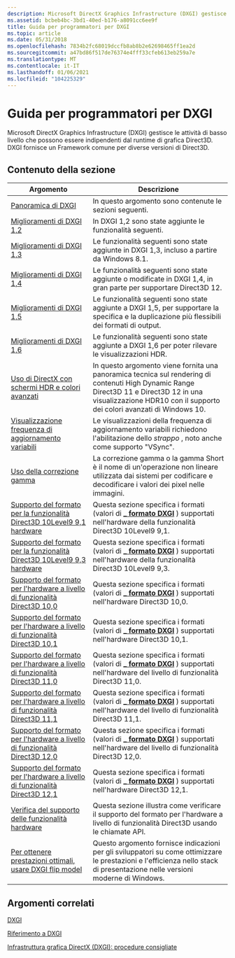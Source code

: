 ```yaml
---
description: Microsoft DirectX Graphics Infrastructure (DXGI) gestisce le attività di basso livello che possono essere indipendenti dal runtime di grafica Direct3D. DXGI fornisce un Framework comune per diverse versioni di Direct3D.
ms.assetid: bcbeb4bc-3bd1-40ed-b176-a8091cc6ee9f
title: Guida per programmatori per DXGI
ms.topic: article
ms.date: 05/31/2018
ms.openlocfilehash: 7834b2fc68019dccfb8ab8b2e62698465ff1ea2d
ms.sourcegitcommit: a47bd86f517de76374e4fff33cfeb613eb259a7e
ms.translationtype: MT
ms.contentlocale: it-IT
ms.lasthandoff: 01/06/2021
ms.locfileid: "104225329"
---
```

# <a name="programming-guide-for-dxgi"></a>Guida per programmatori per DXGI

Microsoft DirectX Graphics Infrastructure (DXGI) gestisce le attività di basso livello che possono essere indipendenti dal runtime di grafica Direct3D. DXGI fornisce un Framework comune per diverse versioni di Direct3D.

## <a name="in-this-section"></a>Contenuto della sezione



| Argomento                                                                                                                              | Descrizione                                                                                                                                                              |
|------------------------------------------------------------------------------------------------------------------------------------|--------------------------------------------------------------------------------------------------------------------------------------------------------------------------|
| [Panoramica di DXGI](d3d10-graphics-programming-guide-dxgi.md)<br/>                                                              | In questo argomento sono contenute le sezioni seguenti.<br/>                                                                                                                   |
| [Miglioramenti di DXGI 1,2](dxgi-1-2-improvements.md)<br/>                                                                      | In DXGI 1,2 sono state aggiunte le funzionalità seguenti.<br/>                                                                                                       |
| [Miglioramenti di DXGI 1,3](dxgi-1-3-improvements.md)<br/>                                                                      | Le funzionalità seguenti sono state aggiunte in DXGI 1,3, incluso a partire da Windows 8.1.<br/>                                                            |
| [Miglioramenti di DXGI 1,4](dxgi-1-4-improvements.md)<br/>                                                                      | Le funzionalità seguenti sono state aggiunte o modificate in DXGI 1,4, in gran parte per supportare Direct3D 12. <br/>                                                           |
| [Miglioramenti di DXGI 1,5](dxgi-1-5-improvements.md)<br/>                                                                      | Le funzionalità seguenti sono state aggiunte a DXGI 1,5, per supportare la specifica e la duplicazione più flessibili dei formati di output.<br/>                                |
| [Miglioramenti di DXGI 1,6](dxgi-1-6-improvements.md)<br/>                                                                      | Le funzionalità seguenti sono state aggiunte a DXGI 1,6 per poter rilevare le visualizzazioni HDR.<br/>                                                                       |
| [Uso di DirectX con schermi HDR e colori avanzati](../direct3darticles/high-dynamic-range.md)     | In questo argomento viene fornita una panoramica tecnica sul rendering di contenuti High Dynamic Range Direct3D 11 e Direct3D 12 in una visualizzazione HDR10 con il supporto dei colori avanzati di Windows 10.<br/> |
| [Visualizzazione frequenza di aggiornamento variabili](variable-refresh-rate-displays.md)<br/>                                                    | Le visualizzazioni della frequenza di aggiornamento variabili richiedono l'abilitazione dello *strappo* , noto anche come supporto "VSync".<br/>                                                    |
| [Uso della correzione gamma](using-gamma-correction.md)<br/>                                                                    | La correzione gamma o la gamma Short è il nome di un'operazione non lineare utilizzata dai sistemi per codificare e decodificare i valori dei pixel nelle immagini.<br/>                        |
| [Supporto del formato per la funzionalità Direct3D 10Level9 9,1 hardware](format-support-for-direct3d-feature-level-9-1-hardware.md)<br/> | Questa sezione specifica i formati (valori di [**\_ formato DXGI**](/windows/win32/api/dxgiformat/ne-dxgiformat-dxgi_format) ) supportati nell'hardware della funzionalità Direct3D 10Level9 9,1.<br/>        |
| [Supporto del formato per la funzionalità Direct3D 10Level9 9,3 hardware](format-support-for-direct3d-feature-level-9-3-hardware.md)<br/> | Questa sezione specifica i formati (valori di [**\_ formato DXGI**](/windows/win32/api/dxgiformat/ne-dxgiformat-dxgi_format) ) supportati nell'hardware della funzionalità Direct3D 10Level9 9,3.<br/>        |
| [Supporto del formato per l'hardware a livello di funzionalità Direct3D 10,0](format-support-for-direct3d-feature-level-10-0-hardware.md)<br/>  | Questa sezione specifica i formati (valori di [**\_ formato DXGI**](/windows/win32/api/dxgiformat/ne-dxgiformat-dxgi_format) ) supportati nell'hardware Direct3D 10,0.<br/>                        |
| [Supporto del formato per l'hardware a livello di funzionalità Direct3D 10,1](format-support-for-direct3d-feature-level-10-1-hardware.md)<br/>  | Questa sezione specifica i formati (valori di [**\_ formato DXGI**](/windows/win32/api/dxgiformat/ne-dxgiformat-dxgi_format) ) supportati nell'hardware Direct3D 10,1.<br/>                        |
| [Supporto del formato per l'hardware a livello di funzionalità Direct3D 11,0](format-support-for-direct3d-11-0-feature-level-hardware.md)<br/>  | Questa sezione specifica i formati (valori di [**\_ formato DXGI**](/windows/win32/api/dxgiformat/ne-dxgiformat-dxgi_format) ) supportati nell'hardware del livello di funzionalità Direct3D 11,0.<br/>          |
| [Supporto del formato per l'hardware a livello di funzionalità Direct3D 11,1](format-support-for-direct3d-11-1-feature-level-hardware.md)<br/>  | Questa sezione specifica i formati (valori di [**\_ formato DXGI**](/windows/win32/api/dxgiformat/ne-dxgiformat-dxgi_format) ) supportati nell'hardware del livello di funzionalità Direct3D 11,1.<br/>          |
| [Supporto del formato per l'hardware a livello di funzionalità Direct3D 12,0](hardware-support-for-direct3d-12-0-formats.md)<br/>               | Questa sezione specifica i formati (valori di [**\_ formato DXGI**](/windows/win32/api/dxgiformat/ne-dxgiformat-dxgi_format) ) supportati nell'hardware del livello di funzionalità Direct3D 12,0.<br/>          |
| [Supporto del formato per l'hardware a livello di funzionalità Direct3D 12,1](hardware-support-for-direct3d-12-1-formats.md)<br/>               | Questa sezione specifica i formati (valori di [**\_ formato DXGI**](/windows/win32/api/dxgiformat/ne-dxgiformat-dxgi_format) ) supportati nell'hardware Direct3D 12,1.<br/>                        |
| [Verifica del supporto delle funzionalità hardware](checking-hardware-feature-support.md)<br/>                                              | Questa sezione illustra come verificare il supporto del formato per l'hardware a livello di funzionalità Direct3D usando le chiamate API.<br/>                                                       |
| [Per ottenere prestazioni ottimali, usare DXGI flip model](for-best-performance--use-dxgi-flip-model.md)<br/>                              | Questo argomento fornisce indicazioni per gli sviluppatori su come ottimizzare le prestazioni e l'efficienza nello stack di presentazione nelle versioni moderne di Windows.<br/>                 |



 

## <a name="related-topics"></a>Argomenti correlati

<dl> <dt>

[DXGI](dx-graphics-dxgi.md)
</dt> <dt>

[Riferimento a DXGI](d3d10-graphics-reference-dxgi.md)
</dt> <dt>

[Infrastruttura grafica DirectX (DXGI): procedure consigliate](../direct3darticles/dxgi-best-practices.md)
</dt> </dl>

 

 
